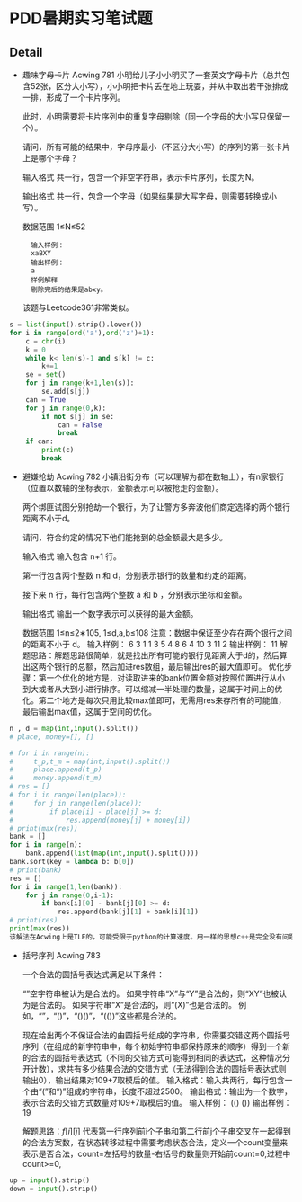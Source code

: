 # PDD暑期实习笔试题

## Detail

- 趣味字母卡片 Acwing 781
    小明给儿子小小明买了一套英文字母卡片（总共包含52张，区分大小写），小小明把卡片丢在地上玩耍，并从中取出若干张排成一排，形成了一个卡片序列。

    此时，小明需要将卡片序列中的重复字母剔除（同一个字母的大小写只保留一个）。

    请问，所有可能的结果中，字母序最小（不区分大小写）的序列的第一张卡片上是哪个字母？

    输入格式
    共一行，包含一个非空字符串，表示卡片序列，长度为N。

    输出格式
    共一行，包含一个字母（如果结果是大写字母，则需要转换成小写）。

    数据范围
    1≤N≤52

        输入样例：
        xaBXY
        输出样例：
        a
        样例解释
        剔除完后的结果是abxy。
	该题与Leetcode361非常类似。
```python
s = list(input().strip().lower())
for i in range(ord('a'),ord('z')+1):
	c = chr(i)
	k = 0
    while k< len(s)-1 and s[k] != c:
    	k+=1
    se = set()
    for j in range(k+1,len(s)):
    	se.add(s[j])
    can = True
    for j in range(0,k):
    	if not s[j] in se:
        	can = False
            break
    if can:
    	print(c)
        break
```

- 避嫌抢劫 Acwing 782
	小镇沿街分布（可以理解为都在数轴上），有n家银行（位置以数轴的坐标表示，金额表示可以被抢走的金额）。

	两个绑匪试图分别抢劫一个银行，为了让警方多奔波他们商定选择的两个银行距离不小于d。

    请问，符合约定的情况下他们能抢到的总金额最大是多少。

    输入格式
    输入包含 n+1 行。

    第一行包含两个整数 n 和 d，分别表示银行的数量和约定的距离。

    接下来 n 行，每行包含两个整数 a 和 b ，分别表示坐标和金额。

    输出格式
    输出一个数字表示可以获得的最大金额。

    数据范围
    1≤n≤2∗105,
    1≤d,a,b≤108
    注意：数据中保证至少存在两个银行之间的距离不小于 d。
        输入样例：
        6 3
        1 1
        3 5
        4 8
        6 4
        10 3
        11 2
        输出样例：
        11
解题思路：解题思路很简单，就是找出所有可能的银行见距离大于d的，然后算出这两个银行的总额，然后加进res数组，最后输出res的最大值即可。
优化步骤：第一个优化的地方是，对读取进来的bank位置金额对按照位置进行从小到大或者从大到小进行排序。可以缩减一半处理的数量，这属于时间上的优化。第二个地方是每次只用比较max值即可，无需用res来存所有的可能值，最后输出max值，这属于空间的优化。

```python
n , d = map(int,input().split())
# place, money=[], []

# for i in range(n):
#     t_p,t_m = map(int,input().split())
#     place.append(t_p)
#     money.append(t_m)
# res = []
# for i in range(len(place)):
#     for j in range(len(place)):
#         if place[i] - place[j] >= d:
#             res.append(money[j] + money[i])
# print(max(res))
bank = []
for i in range(n):
    bank.append(list(map(int,input().split())))
bank.sort(key = lambda b: b[0])
# print(bank)
res = []
for i in range(1,len(bank)):
    for j in range(0,i-1):
        if bank[i][0] - bank[j][0] >= d:
            res.append(bank[j][1] + bank[i][1])
# print(res)
print(max(res))
该解法在Acwing上是TLE的，可能受限于python的计算速度。用一样的思想c++是完全没有问题的。
```

- 括号序列 Acwing 783

	一个合法的圆括号表达式满足以下条件：

	“”空字符串被认为是合法的。
    如果字符串“X”与“Y”是合法的，则“XY”也被认为是合法的。
    如果字符串“X”是合法的，则“(X)”也是合法的。
    例如，“”，“()”，“()()”，“(())”这些都是合法的。

    现在给出两个不保证合法的由圆括号组成的字符串，你需要交错这两个圆括号序列（在组成的新字符串中，每个初始字符串都保持原来的顺序）得到一个新的合法的圆括号表达式（不同的交错方式可能得到相同的表达式，这种情况分开计数），求共有多少结果合法的交错方式（无法得到合法的圆括号表达式则输出0），输出结果对109+7取模后的值。
    输入格式：输入共两行，每行包含一个由“(”和“)”组成的字符串，长度不超过2500。
    输出格式：输出为一个数字，表示合法的交错方式数量对109+7取模后的值。
        输入样例：
			(()
			())
		输出样例：
			19

	解题思路：$f[i][j]$ 代表第一行序列前i个子串和第二行前j个子串交叉在一起得到的合法方案数，在状态转移过程中需要考虑状态合法，定义一个count变量来表示是否合法，count=左括号的数量-右括号的数量则开始前count=0,过程中count>=0,

```python
up = input().strip()
down = input().strip()

```
